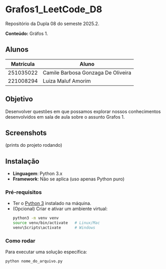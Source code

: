 # Grafos1_LeetCode_D8

Repositório da Dupla 08 do semeste 2025.2.

**Conteúdo:** Gráfos 1.

## Alunos

| Matrícula | Aluno |
|-----------|-------|
| 251035022 | Camile Barbosa Gonzaga De Oliveira |
| 221008294 | Luiza Maluf Amorim |

## Objetivo

Desenvolver questões em que possamos explorar nossos conhecimentos desenvolvidos em sala de aula sobre o assunto Grafos 1.

## Screenshots
(prints do projeto rodando)

## Instalação


- **Linguagem**: Python 3.x  
- **Framework**: Não se aplica (uso apenas Python puro)

### Pré-requisitos
- Ter o [Python 3](https://www.python.org/downloads/) instalado na máquina.  
- (Opcional) Criar e ativar um ambiente virtual:
  ```bash
  python3 -m venv venv
  source venv/bin/activate   # Linux/Mac
  venv\Scripts\activate      # Windows
### Como rodar

Para executar uma solução específica:

 ```bash
 python nome_do_arquivo.py